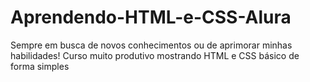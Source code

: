 # Aprendendo-HTML-e-CSS-Alura

Sempre em busca de novos conhecimentos ou de aprimorar minhas habilidades!
Curso muito produtivo mostrando HTML e CSS básico de forma simples
